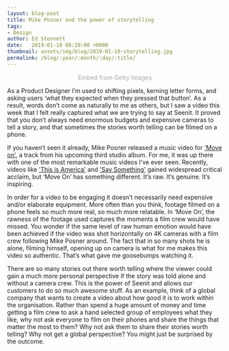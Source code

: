 ```yaml
---
layout: blog-post
title: Mike Posner and the power of storytelling
tags:
- Design
author: Ed Stennett
date:   2019-01-10 08:20:00 +0000
thumbnail: assets/img/blog/2019-01-10-storytelling.jpg
permalink: /blog/:year/:month/:day/:title/
---
```


<div align="center">
    <a id='FLEFPkfuTzV8HqeJpyGffw' class='gie-single' href='http://www.gettyimages.co.uk/detail/1070918866' target='_blank' style='color:#a7a7a7;text-decoration:none;font-weight:normal !important;border:none;display:inline-block;'>Embed from Getty Images</a><script>window.gie=window.gie||function(c){(gie.q=gie.q||[]).push(c)};gie(function(){gie.widgets.load({id:'FLEFPkfuTzV8HqeJpyGffw',sig:'BxkdwVZtHdLhXmKK8Jqv2bejKyAwax_1lEt-3msOUts=',w:'594px',h:'396px',items:'1070918866',caption: true ,tld:'co.uk',is360: false })});</script><script src='//embed-cdn.gettyimages.com/widgets.js' charset='utf-8' async></script>
</div>    

As a Product Designer I’m used to shifting pixels, kerning letter forms, and asking users ‘what they expected when they pressed that button’. As a result, words don’t come as naturally to me as others, but I saw a video this week that I felt really captured what we are trying to say at Seenit. It proved that you don’t always need enormous budgets and expensive cameras to tell a story, and that sometimes the stories worth telling can be filmed on a phone.

If you haven’t seen it already, Mike Posner released a music video for <a href="https://www.youtube.com/watch?v=A2CwZ1UTSSA" target="_blank">'Move on'</a>, a track from his upcoming third studio album. For me, it was up there with one of the most remarkable music videos I’ve ever seen. Recently, videos like <a href="https://www.youtube.com/watch?v=VYOjWnS4cMY" target="_blank">'This is America'</a> and <a href="https://www.youtube.com/watch?v=8MPbR6Cbwi4" target="_blank">'Say Something'</a> gained widespread critical acclaim, but ‘Move On’ has something different. It’s raw. It’s genuine. It’s inspiring.

In order for a video to be engaging it doesn’t necessarily need expensive and/or elaborate equipment. More often than you think, footage filmed on a phone feels so much more real, so much more relatable. In ‘Move On’, the rawness of the footage used captures the moments a film crew would have missed. You wonder if the same level of raw human emotion would have been achieved if the video was shot horizontally on 4K cameras with a film crew following Mike Posner around. The fact that in so many shots he is alone, filming himself, opening up on camera is what for me makes this video so authentic. That’s what gave me goosebumps watching it.

There are so many stories out there worth telling where the viewer could gain a much more personal perspective if the story was told alone and without a camera crew. This is the power of Seenit and allows our customers to do so much awesome stuff. As an example, think of a global company that wants to create a video about how good it is to work within the organisation. Rather than spend a huge amount of money and time getting a film crew to ask a hand selected group of employees what they like, why not ask everyone to film on their phones and share the things that matter the most to them? Why not ask them to share their stories worth telling? Why not get a global perspective? You might just be surprised by the outcome.